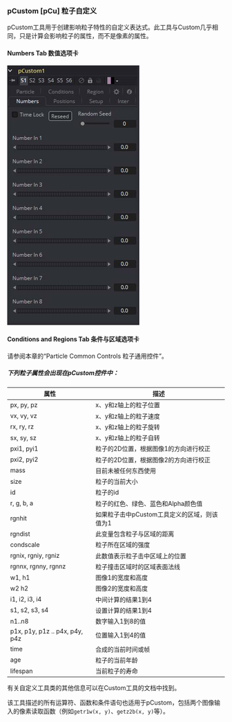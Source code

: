 ### pCustom [pCu] 粒子自定义

pCustom工具用于创建影响粒子特性的自定义表达式。此工具与Custom几乎相同，只是计算会影响粒子的属性，而不是像素的属性。

#### Numbers Tab 数值选项卡

![pCu_NumbersTab](images/pCu_NumbersTab.jpg)

#### Conditions and Regions Tab 条件与区域选项卡

请参阅本章的“Particle Common Controls 粒子通用控件”。

##### 下列粒子属性会出现在pCustom控件中：

| 属性                            | 描述                                         |
| ------------------------------- | -------------------------------------------- |
| px, py, pz                      | x、y和z轴上的粒子位置                        |
| vx, vy, vz                      | x、y和z轴上的粒子速度                        |
| rx, ry, rz                      | x、y和z轴上的粒子旋转                        |
| sx, sy, sz                      | x、y和z轴上的粒子自转                        |
| pxi1, pyi1                      | 粒子的2D位置，根据图像1的方向进行校正        |
| pxi2, pyi2                      | 粒子的2D位置，根据图像2的方向进行校正        |
| mass                            | 目前未被任何东西使用                         |
| size                            | 粒子的当前大小                               |
| id                              | 粒子的id                                     |
| r, g, b, a                      | 粒子的红色、绿色、蓝色和Alpha颜色值          |
| rgnhit                          | 如果粒子击中pCustom工具定义的区域，则该值为1 |
| rgndist                         | 此变量包含粒子与区域的距离                   |
| condscale                       | 粒子所在区域的强度                           |
| rgnix, rgniy, rgniz             | 此数值表示粒子击中区域上的位置               |
| rgnnx, rgnny, rgnnz             | 粒子撞击区域时的区域表面法线                 |
| w1, h1                          | 图像1的宽度和高度                            |
| w2 h2                           | 图像2的宽度和高度                            |
| i1, i2, i3, i4                  | 中间计算的结果1到4                           |
| s1, s2, s3, s4                  | 设置计算的结果1到4                           |
| n1..n8                          | 数字输入1到8的值                             |
| p1x, p1y, p1z .. p4x, p4y,  p4z | 位置输入1到4的值                             |
| time                            | 合成的当前时间或帧                           |
| age                             | 粒子的当前年龄                               |
| lifespan                        | 当前粒子的寿命                               |

有关自定义工具类的其他信息可以在Custom工具的文档中找到。 

该工具描述的所有运算符、函数和条件语句也适用于pCustom，包括两个图像输入的像素读取函数（例如`getr1w(x, y)`、`getz2b(x, y)`等）。